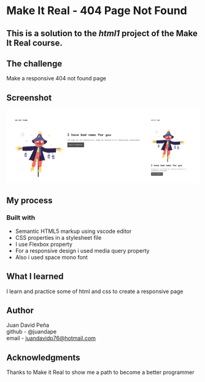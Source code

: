 # Make It Real - 404 Page Not Found
## This is a solution to the *html1* project of the Make It Real course.

## The challenge
Make a responsive 404 not found page

## Screenshot
![print screen](./assets/404.png)
## My process
### Built with
- Semantic HTML5 markup using vscode editor
- CSS properties in a stylesheet file
- I use Flexbox property
- For a responsive design i used media query property
- Also i used space mono font

## What I learned
I learn and practice some of html and css to create a responsive page

## Author
Juan David Peña  
github - @juandape  
email - juandavidp76@hotmail.com  

## Acknowledgments
Thanks to Make it Real to show me a path to become a better programmer


